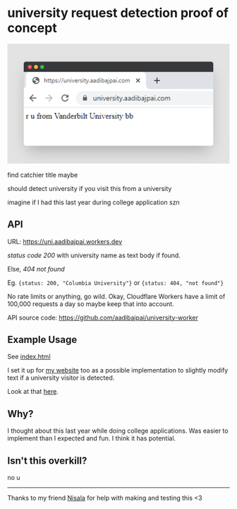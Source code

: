 # university request detection proof of concept

![proof of concept](poc.png)

find catchier title maybe

should detect university if you visit this from a university

imagine if I had this last year during college application szn

## API

URL: https://uni.aadibajpai.workers.dev

*status code 200* with university name as text body if found.

Else, *404 not found*

Eg. `{status: 200, "Columbia University"}` or `{status: 404, "not found"}`

No rate limits or anything, go wild. Okay, Cloudflare Workers have a limit of 100,000 requests a day so maybe keep that into account.

API source code: https://github.com/aadibajpai/university-worker

## Example Usage

See [index.html](index.html)

I set it up for [my website](https://aadibajpai.com) too as a possible implementation to slightly modify text if
a university visitor is detected. 

Look at that [here](https://github.com/aadibajpai/my-website/blob/721a8493c020cbed14fd875deec2714b53126af1/index.html#L341-L355).

## Why?

I thought about this last year while doing college applications. Was easier to implement than I expected and fun. 
I think it has potential.

## Isn't this overkill?

no u

---

Thanks to my friend [Nisala](https://github.com/nkalupahana) for help with making and testing this <3
